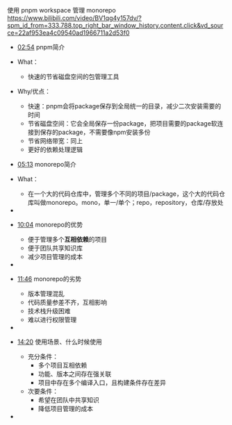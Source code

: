 使用 pnpm workspace 管理 monorepo
https://www.bilibili.com/video/BV1qg4y157dv/?spm_id_from=333.788.top_right_bar_window_history.content.click&vd_source=22af953ea4c09540ad1966711a2d53f0

- [02:54](https://www.bilibili.com/video/BV1qg4y157dv/?t=174.441418#t=02:54.44) pnpm简介
- What：
	- 快速的节省磁盘空间的包管理工具
- Why/优点：
	- 快速：pnpm会将package保存到全局统一的目录，减少二次安装需要的时间
	- 节省磁盘空间：它会全局保存一份package，把项目需要的package软连接到保存的package，不需要像npm安装多份
	- 节省网络带宽：同上
	- 更好的依赖处理逻辑

- [05:13](https://www.bilibili.com/video/BV1qg4y157dv/?t=313.731749#t=05:13.73) monorepo简介
- What：
	- 在一个大的代码仓库中，管理多个不同的项目/package，这个大的代码仓库叫做monorepo。mono，单一/单个；repo，repository，仓库/存放处
- 
- [10:04](https://www.bilibili.com/video/BV1qg4y157dv/?t=604.535446#t=10:04.54) monorepo的优势
	- 便于管理多个**互相依赖**的项目
	- 便于团队共享知识库
	- 减少项目管理的成本
- 
- [11:46](https://www.bilibili.com/video/BV1qg4y157dv/?t=706.013384#t=11:46.01) monorepo的劣势
	- 版本管理混乱
	- 代码质量参差不齐，互相影响
	- 技术栈升级困难
	- 难以进行权限管理
- 
- [14:20](https://www.bilibili.com/video/BV1qg4y157dv/?t=860.034032#t=14:20.03) 使用场景、什么时候使用
	- 充分条件：
		- 多个项目互相依赖
		- 功能、版本之间存在强关联
		- 项目中存在多个编译入口，且构建条件存在差异
	- 次要条件：
		- 希望在团队中共享知识
		- 降低项目管理的成本
- 